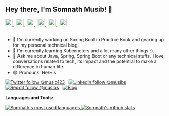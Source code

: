 ## Hey there, I'm Somnath Musib! 👋

<a href="https://twitter.com/musib123">
  <img alt="Somnath's Twitter" width="22px" src="https://cdn.jsdelivr.net/npm/simple-icons@v3/icons/twitter.svg" />
</a> &nbsp;
<a href="https://linkedin.com/in/musibs">
  <img alt="Somnath's Linkdein" width="22px" src="https://cdn.jsdelivr.net/npm/simple-icons@v3/icons/linkedin.svg" />
</a> &nbsp;
<a href="https://stackoverflow.com/users/story/2051126">
  <img alt="Somnath's StackOverflow" width="22px" src="https://cdn.jsdelivr.net/npm/simple-icons@v3/icons/stackoverflow.svg" />
</a> &nbsp;
<a href="https://www.reddit.com/user/musibs">
  <img alt="Somnath's Reddit" width="22px" src="https://cdn.jsdelivr.net/npm/simple-icons@v3/icons/reddit.svg" />
</a> &nbsp;
<a href="https://www.facebook.com/musibs/">
  <img alt="Somnath's Facebook" width="22px" src="https://cdn.jsdelivr.net/npm/simple-icons@v3/icons/facebook.svg" />
</a>  &nbsp;
<a href="https://www.instagram.com/musib123/">
  <img alt="Somnath's Instagram" width="22px" src="https://cdn.jsdelivr.net/npm/simple-icons@v3/icons/instagram.svg" />
</a>
<br/>
<br/>

- 🔭 I’m currently working on Spring Boot in Practice Book and gearing up for my personal technical blog.
- 🌱 I’m currently learning Kuberneters and a lot many other things :).
- 💬 Ask me about Java, Spring, Spring Boot or any technical stuffs. I love conversations related to tech, its impact and the potential to make a difference in human life.  
- 😄 Pronouns: He/His

[![Twitter follow @musib123](https://img.shields.io/twitter/follow/musib123?style=social)](https://twitter.com/musib123) &nbsp;
[![Linkedin follow @musibs](https://img.shields.io/badge/-musibs-blue?style=flat-square&logo=Linkedin&logoColor=white&link=https://www.linkedin.com/in/musibs/)](https://www.linkedin.com/in/musibs/) &nbsp;
[![Reddit follow @musibs](https://img.shields.io/reddit/user-karma/link/musibs?label=musibs&style=social)](https://www.reddit.com/user/musibs) &nbsp;
[![Blog](https://img.shields.io/badge/Blog-medium.com-brightgreen)](https://medium.com/@musibs)

**Languages and Tools:**  

<a href="https://github.com/musibs">
  <img align="center" src="https://github-readme-stats.vercel.app/api/top-langs/?username=musibs&theme=light&count_private=true&layout=compact" alt="Somnath's most used languages" />
</a>
<a href="https://github.com/musibs">
 <img align="center" src="https://github-readme-stats.vercel.app/api?username=musibs&show_icons=true&theme=light&line_height=27&include_all_commits=true&count_private=true&hide=issues,prs,contribs" alt="Somnath's github stats"/>
</a>

